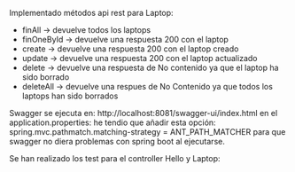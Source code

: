 Implementado métodos api rest para Laptop:
- finAll -> devuelve todos los laptops
- finOneById -> devuelve una respuesta 200 con el laptop
- create -> devuelve una respuesta 200 con el laptop creado
- update -> devuelve una respuesta 200 con el laptop actualizado
- delete -> devuelve una respuesta de No contenido ya que el laptop ha sido borrado
- deleteAll -> devuelve una respues de No Contenido ya que todos los laptops han sido borrados

Swagger se ejecuta en:
http://localhost:8081/swagger-ui/index.html
en el application.properties:
he tendio que añadir esta opción:
spring.mvc.pathmatch.matching-strategy = ANT_PATH_MATCHER
para que swagger no diera problemas con spring boot al ejecutarse.


Se han realizado los test para el controller Hello y Laptop:


